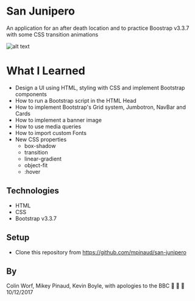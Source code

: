

# San Junipero

An application for an after death location and to practice Boostrap v3.3.7 with some CSS transition animations

![alt text](https://github.com/mpinaud/san-junipero/blob/master/img/san-full.png)

# What I Learned

* Design a UI using HTML, styling with CSS and implement Bootstrap components
* How to run a Bootstrap script in the HTML Head
* How to implement Bootstrap's Grid system, Jumbotron, NavBar and Cards
* How to implement a banner image
* How to use media queries
* How to import custom Fonts
* New CSS properties
  * box-shadow
  * transition
  * linear-gradient
  * object-fit
  * :hover

## Technologies

* HTML
* CSS
* Bootstrap v3.3.7

## Setup

* Clone this repository from https://github.com/mpinaud/san-junipero

## By
Colin Worf, Mikey Pinaud, Kevin Boyle, with apologies to the BBC 🙈 🙉 🙊 10/12/2017
